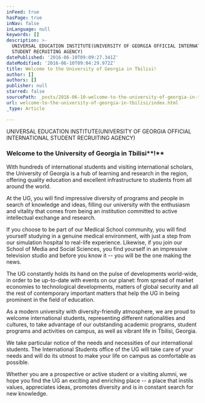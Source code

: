 ```yaml
---
inFeed: true
hasPage: true
inNav: false
inLanguage: null
keywords: []
description: >-
  UNIVERSAL EDUCATION INSTITUTE(UNIVERSITY OF GEORGIA OFFICIAL INTERNATIONAL
  STUDENT RECRUITING AGENCY)
datePublished: '2016-06-10T09:09:27.341Z'
dateModified: '2016-06-10T09:04:29.972Z'
title: Welcome to the University of Georgia in Tbilisi!
author: []
authors: []
publisher: null
starred: false
sourcePath: _posts/2016-06-10-welcome-to-the-university-of-georgia-in-tbilisi.md
url: welcome-to-the-university-of-georgia-in-tbilisi/index.html
_type: Article

---
```

UNIVERSAL EDUCATION INSTITUTE(UNIVERSITY OF GEORGIA OFFICIAL INTERNATIONAL STUDENT RECRUITING AGENCY)

### Welcome to the University of Georgia in Tbilisi**!**

With hundreds of international students and visiting international scholars, the University of Georgia is a hub of learning and research in the region, offering quality education and excellent infrastructure to students from all around the world. 

At the UG, you will find impressive diversity of programs and people in search of knowledge and ideas, filling our university with the enthusiasm and vitality that comes from being an institution committed to active intellectual exchange and research. 

If you choose to be part of our Medical School community, you will find yourself studying in a genuine medical environment, with just a step from our simulation hospital to real-life experience. Likewise, if you join our School of Media and Social Sciences, you find yourself in an impressive television studio and before you know it -- you will be the one making the news. 

The UG constantly holds its hand on the pulse of developments world-wide, in order to be up-to-date with events on our planet: from spread of market economies to technological developments, matters of global security and all the rest of contemporary important matters that help the UG in being prominent in the field of education.

As a modern university with diversity-friendly atmosphere, we are proud to welcome international students, representing different nationalities and cultures, to take advantage of our outstanding academic programs, student programs and activities on campus, as well as vibrant life in Tbilisi, Georgia. 

We take particular notice of the needs and necessities of our international students. The International Students office of the UG will take care of your needs and will do its utmost to make your life on campus as comfortable as possible. 

Whether you are a prospective or active student or a visiting alumni, we hope you find the UG an exciting and enriching place -- a place that instils values, appreciates ideas, promotes diversity and is in constant search for new knowledge.